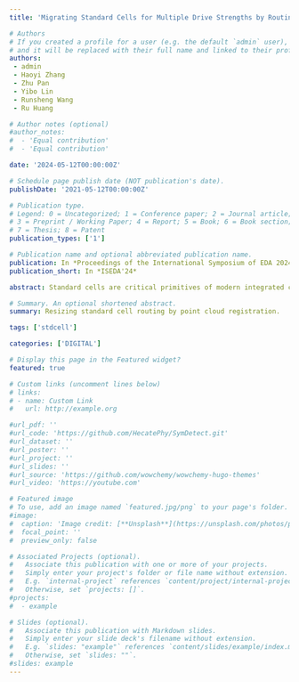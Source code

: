 ```yaml
---
title: 'Migrating Standard Cells for Multiple Drive Strengths by Routing Imitation'

# Authors
# If you created a profile for a user (e.g. the default `admin` user), write the username (folder name) here
# and it will be replaced with their full name and linked to their profile.
authors:
 - admin
 - Haoyi Zhang
 - Zhu Pan
 - Yibo Lin
 - Runsheng Wang
 - Ru Huang

# Author notes (optional)
#author_notes:
#  - 'Equal contribution'
#  - 'Equal contribution'

date: '2024-05-12T00:00:00Z'

# Schedule page publish date (NOT publication's date).
publishDate: '2021-05-12T00:00:00Z'

# Publication type.
# Legend: 0 = Uncategorized; 1 = Conference paper; 2 = Journal article;
# 3 = Preprint / Working Paper; 4 = Report; 5 = Book; 6 = Book section;
# 7 = Thesis; 8 = Patent
publication_types: ['1']

# Publication name and optional abbreviated publication name.
publication: In *Proceedings of the International Symposium of EDA 2024*
publication_short: In *ISEDA'24*

abstract: Standard cells are critical primitives of modern integrated circuits. Designing standard cells requires time-consuming manual optimization. Within a standard cell library, designers resize standard cells with the same functionality for different drive strengths. Building up all the layouts of all drive strengths from scratch introduces a lot of repetitive and redundant work, especially in routing. We propose a standard cell resizing framework to migrate a layout to another drive strength by imitating the routing of the existing layout. Experimental results demonstrate that our framework is capable of synthesizing layouts with competitive performance with the manual layouts on an industrial standard cell library. 

# Summary. An optional shortened abstract.
summary: Resizing standard cell routing by point cloud registration.

tags: ['stdcell']

categories: ['DIGITAL']

# Display this page in the Featured widget?
featured: true

# Custom links (uncomment lines below)
# links:
# - name: Custom Link
#   url: http://example.org

#url_pdf: ''
#url_code: 'https://github.com/HecatePhy/SymDetect.git'
#url_dataset: ''
#url_poster: ''
#url_project: ''
#url_slides: ''
#url_source: 'https://github.com/wowchemy/wowchemy-hugo-themes'
#url_video: 'https://youtube.com'

# Featured image
# To use, add an image named `featured.jpg/png` to your page's folder.
#image:
#  caption: 'Image credit: [**Unsplash**](https://unsplash.com/photos/pLCdAaMFLTE)'
#  focal_point: ''
#  preview_only: false

# Associated Projects (optional).
#   Associate this publication with one or more of your projects.
#   Simply enter your project's folder or file name without extension.
#   E.g. `internal-project` references `content/project/internal-project/index.md`.
#   Otherwise, set `projects: []`.
#projects:
#  - example

# Slides (optional).
#   Associate this publication with Markdown slides.
#   Simply enter your slide deck's filename without extension.
#   E.g. `slides: "example"` references `content/slides/example/index.md`.
#   Otherwise, set `slides: ""`.
#slides: example
---
```

